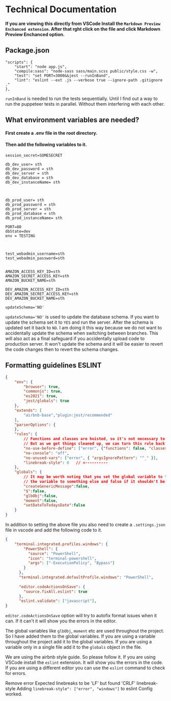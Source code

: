 # Technical Documentation

**If you are viewing this directly from VSCode Install the `Markdown Preview Enchanced extension`. After that rght click on the file and click Markdown Preview Enchanced option.**



## Package.json
```
"scripts": {
    "start": "node app.js",
    "compile:sass": "node-sass sass/main.scss public/style.css -w",
    "test": "set PORT=3000&&jest --runInBand",
    "lint": "eslint --ext .js --verbose true --ignore-path .gitignore ."
},
```
`runInBand` is needed to run the tests sequentially. Until I find out a way to run the puppeteer tests in parallel. Without them interfering with each other.

## What environment variables are needed?
#### First create a .env file in the root directory.
#### Then add the following variables to it.
```.env
session_secret=SOMESECRET

db_dev_user= sth
db_dev_password = sth
db_dev_server = sth
db_dev_database = sth
db_dev_instanceName= sth



db_prod_user= sth
db_prod_password = sth
db_prod_server = sth
db_prod_database = sth
db_prod_instanceName= sth

PORT=80
dbState=dev
env = TESTING



test_webadmin_username=sth
test_webadmin_password=sth


AMAZON_ACCESS_KEY_ID=sth
AMAZON_SECRET_ACCESS_KEY=sth
AMAZON_BUCKET_NAME=sth

DEV_AMAZON_ACCESS_KEY_ID=sth
DEV_AMAZON_SECRET_ACCESS_KEY=sth
DEV_AMAZON_BUCKET_NAME=sth

updateSchema='NO'
```

`updateSchema='NO'` is used to update the database schema. If you want to update the schema set it to `YES` and run the server. After the schema is updated set it back to `NO`. I am doing it this way because we do not want to accidentally update the schema when switching between branches. This will also act as a final safeguard if you accidentally upload code to production server. It won't update the schema and it will be easier to revert the code changes then to revert the schema changes.

## Formatting guidelines ESLINT
``` json
{
    "env": {
        "browser": true,
        "commonjs": true,
        "es2021": true,
        "jest/globals": true
    },
    "extends": [
        "airbnb-base","plugin:jest/recommended"
    ],
    "parserOptions": {
    },
    "rules": {
        // Functions and classes are hoisted, so it's not necessary to define them before using them
        // But as we get things cleaned up, we can turn this rule back on to be up to the Airbnb style guide
        "no-use-before-define": ["error", {"functions": false, "classes": false}],
        "no-console": "off",
        "no-unused-vars": ["error", { "argsIgnorePattern": "^_" }],
        "linebreak-style": 0   // <----------
    },
    "globals": {
        // It may be worth noting that you set the global variable to true if you can assign 
        // the variable to something else and false if it shouldn't be reassigned
        "createGenericMessage":false,
        "$":false,
        "glbObj":false,
        "moment":false,
        "setDateToTodaysDate":false
    }
}
```

In addition to setting the above file you also need to create a `.settings.json` file in vscode and add the following code to it.
``` json
{
    "terminal.integrated.profiles.windows": {
        "PowerShell": {
          "source": "PowerShell",
          "icon": "terminal-powershell",
          "args": ["-ExecutionPolicy", "Bypass"]
        }
      },
      "terminal.integrated.defaultProfile.windows": "PowerShell",
      
      "editor.codeActionsOnSave": {
        "source.fixAll.eslint": true
      },
      "eslint.validate": ["javascript"],
}
```

`editor.codeActionsOnSave` option will try to autofix format issues when it can. If it can't it will show you the errors in the editor.

The global variables like `glbObj`, `moment` etc are used throughout the project. So I have added them to the global variables. If you are using a variable throughout the project add it to the global variables. If you are using a variable only in a single file add it to the `globals` object in the file. 

We are using the airbnb style guide. So please follow it. If you are using VSCode install the `eslint` extension. It will show you the errors in the code. If you are using a different editor you can use the `eslint` command to check for errors.

Remove error Expected linebreaks to be 'LF' but found 'CRLF' linebreak-style
Adding  `linebreak-style": ["error", "windows"]` to eslint Config worked. 

